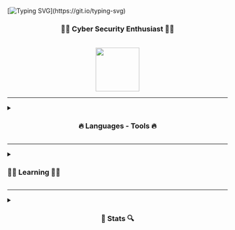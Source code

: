 <!-- <p align="right"> <img src="https://komarev.com/ghpvc/?username=a-krkc&label=Profile%20views&color=0e75b6&style=flat" alt="a-krkc" /> </p> -->

[![Typing SVG](https://readme-typing-svg.demolab.com?font=Fira+Code&weight=500&size=27&pause=1000&center=true&vCenter=true&width=1000&lines=Hi+There!+👋;+Welcome+To+My+Playground!)](https://git.io/typing-svg)

<h3 align="center">
  👨‍💻 Cyber Security Enthusiast 👨‍💻
</h3>
<br>
<div align="center"> 
     <a href="https://linkedin.com/in/abdullatifkurkcu" target="_blank"><img  width=100 src="https://img.shields.io/badge/-LinkedIn-%230077B5?style=for-the-badge&logo=linkedin&logoColor=white" target="_blank"></a>
</div>

<hr>

<details>
<summary><h3 align="center"> 🔥 Languages - Tools 🔥 </h3></summary>
<br>
<p>
  <a href="#">
    <img src="https://skillicons.dev/icons?i=html,css,sass,javascript,vite" width=199.5/>
    <img src="https://user-images.githubusercontent.com/25181517/121401671-49102800-c959-11eb-9f6f-74d49a5e1774.png" width=35/>
    <img src="https://skillicons.dev/icons?i=vscode,python,linux,bash,vim,git,github" width=282.1>
  </a>
  <br><br>
  <a href="https://www.linux.org"><img alt="Linux" src="https://img.shields.io/badge/Linux-1793D1?style=flat&logo=linux&logoColor=white" /></a>
  <a href="https://archlinux.org"><img alt="Arch Linux" src="https://img.shields.io/badge/Arch_Linux-1793D1?style=flat&logo=arch-linux&logoColor=white" /></a>
  <a href="https://kali.org"><img alt="Kali" src="https://img.shields.io/badge/Kali_Linux-1793D1?style=flat&logo=kali-linux&logoColor=white" /></a> 
</p>
</details>
<hr>

<details>
<summary><h3> 🕵‍♀️ Learning 🕵‍♀️ </h3></summary>
<br>
<p>
  <a href="https://skillicons.dev"><img src="https://skillicons.dev/icons?i=nodejs,vue" width=75 /></a>
</p>
</details>
<hr>
<details>
  <summary>
  <h3 align="center"> 🔎 Stats 🔍 </h3></summary>
  <br>
  <div align=center>
<a href="https://github.com/anuraghazra/github-readme-stats">
      <img width=320 align="left"
src="https://github-readme-stats.vercel.app/api/top-langs/?username=a-krkc&title_color=61dafb&text_color=ffffff&icon_color=61dafb&bg_color=20232a&langs_count=8&layout=compact&border_color=61dafb&border_radius=10" /></a>
  
<a href="https://github.com/anuraghazra/github-readme-stats" title="Go to Source">
      <img align="left" width=360 src="https://github-readme-stats.vercel.app/api?username=a-krkc&show_icons=true&theme=react&border_color=61dafb&border_radius=10" /></a>
  </div>
</details>
